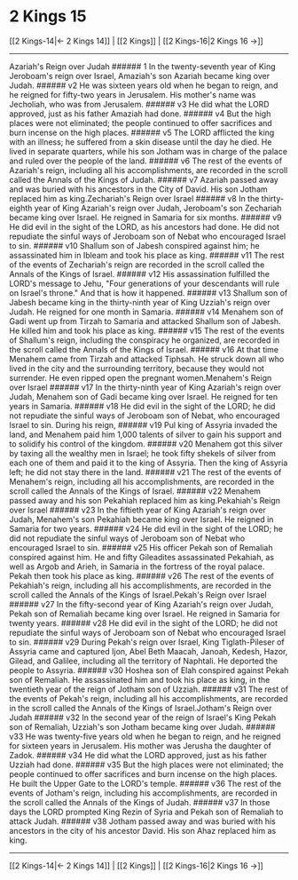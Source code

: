 # 2 Kings 15

[[2 Kings-14|← 2 Kings 14]] | [[2 Kings]] | [[2 Kings-16|2 Kings 16 →]]
***

Azariah's Reign over Judah ###### 1 In the twenty-seventh year of King Jeroboam's reign over Israel, Amaziah's son Azariah became king over Judah. ###### v2 He was sixteen years old when he began to reign, and he reigned for fifty-two years in Jerusalem. His mother's name was Jecholiah, who was from Jerusalem. ###### v3 He did what the LORD approved, just as his father Amaziah had done. ###### v4 But the high places were not eliminated; the people continued to offer sacrifices and burn incense on the high places. ###### v5 The LORD afflicted the king with an illness; he suffered from a skin disease until the day he died. He lived in separate quarters, while his son Jotham was in charge of the palace and ruled over the people of the land. ###### v6 The rest of the events of Azariah's reign, including all his accomplishments, are recorded in the scroll called the Annals of the Kings of Judah. ###### v7 Azariah passed away and was buried with his ancestors in the City of David. His son Jotham replaced him as king.Zechariah's Reign over Israel ###### v8 In the thirty-eighth year of King Azariah's reign over Judah, Jeroboam's son Zechariah became king over Israel. He reigned in Samaria for six months. ###### v9 He did evil in the sight of the LORD, as his ancestors had done. He did not repudiate the sinful ways of Jeroboam son of Nebat who encouraged Israel to sin. ###### v10 Shallum son of Jabesh conspired against him; he assassinated him in Ibleam and took his place as king. ###### v11 The rest of the events of Zechariah's reign are recorded in the scroll called the Annals of the Kings of Israel. ###### v12 His assassination fulfilled the LORD's message to Jehu, "Four generations of your descendants will rule on Israel's throne." And that is how it happened. ###### v13 Shallum son of Jabesh became king in the thirty-ninth year of King Uzziah's reign over Judah. He reigned for one month in Samaria. ###### v14 Menahem son of Gadi went up from Tirzah to Samaria and attacked Shallum son of Jabesh. He killed him and took his place as king. ###### v15 The rest of the events of Shallum's reign, including the conspiracy he organized, are recorded in the scroll called the Annals of the Kings of Israel. ###### v16 At that time Menahem came from Tirzah and attacked Tiphsah. He struck down all who lived in the city and the surrounding territory, because they would not surrender. He even ripped open the pregnant women.Menahem's Reign over Israel ###### v17 In the thirty-ninth year of King Azariah's reign over Judah, Menahem son of Gadi became king over Israel. He reigned for ten years in Samaria. ###### v18 He did evil in the sight of the LORD; he did not repudiate the sinful ways of Jeroboam son of Nebat, who encouraged Israel to sin. During his reign, ###### v19 Pul king of Assyria invaded the land, and Menahem paid him 1,000 talents of silver to gain his support and to solidify his control of the kingdom. ###### v20 Menahem got this silver by taxing all the wealthy men in Israel; he took fifty shekels of silver from each one of them and paid it to the king of Assyria. Then the king of Assyria left; he did not stay there in the land. ###### v21 The rest of the events of Menahem's reign, including all his accomplishments, are recorded in the scroll called the Annals of the Kings of Israel. ###### v22 Menahem passed away and his son Pekahiah replaced him as king.Pekahiah's Reign over Israel ###### v23 In the fiftieth year of King Azariah's reign over Judah, Menahem's son Pekahiah became king over Israel. He reigned in Samaria for two years. ###### v24 He did evil in the sight of the LORD; he did not repudiate the sinful ways of Jeroboam son of Nebat who encouraged Israel to sin. ###### v25 His officer Pekah son of Remaliah conspired against him. He and fifty Gileadites assassinated Pekahiah, as well as Argob and Arieh, in Samaria in the fortress of the royal palace. Pekah then took his place as king. ###### v26 The rest of the events of Pekahiah's reign, including all his accomplishments, are recorded in the scroll called the Annals of the Kings of Israel.Pekah's Reign over Israel ###### v27 In the fifty-second year of King Azariah's reign over Judah, Pekah son of Remaliah became king over Israel. He reigned in Samaria for twenty years. ###### v28 He did evil in the sight of the LORD; he did not repudiate the sinful ways of Jeroboam son of Nebat who encouraged Israel to sin. ###### v29 During Pekah's reign over Israel, King Tiglath-Pileser of Assyria came and captured Ijon, Abel Beth Maacah, Janoah, Kedesh, Hazor, Gilead, and Galilee, including all the territory of Naphtali. He deported the people to Assyria. ###### v30 Hoshea son of Elah conspired against Pekah son of Remaliah. He assassinated him and took his place as king, in the twentieth year of the reign of Jotham son of Uzziah. ###### v31 The rest of the events of Pekah's reign, including all his accomplishments, are recorded in the scroll called the Annals of the Kings of Israel.Jotham's Reign over Judah ###### v32 In the second year of the reign of Israel's King Pekah son of Remaliah, Uzziah's son Jotham became king over Judah. ###### v33 He was twenty-five years old when he began to reign, and he reigned for sixteen years in Jerusalem. His mother was Jerusha the daughter of Zadok. ###### v34 He did what the LORD approved, just as his father Uzziah had done. ###### v35 But the high places were not eliminated; the people continued to offer sacrifices and burn incense on the high places. He built the Upper Gate to the LORD's temple. ###### v36 The rest of the events of Jotham's reign, including his accomplishments, are recorded in the scroll called the Annals of the Kings of Judah. ###### v37 In those days the LORD prompted King Rezin of Syria and Pekah son of Remaliah to attack Judah. ###### v38 Jotham passed away and was buried with his ancestors in the city of his ancestor David. His son Ahaz replaced him as king.

***
[[2 Kings-14|← 2 Kings 14]] | [[2 Kings]] | [[2 Kings-16|2 Kings 16 →]]
